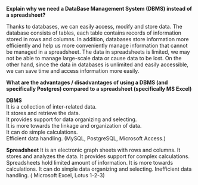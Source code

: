 **Explain why we need a DataBase Management System (DBMS) instead of a spreadsheet?**

  Thanks to databases, we can easily access, modify and store data. The database consists of tables, each table contains records of information stored in rows and columns. 
 In addition, databases store information more efficiently and help us more conveniently manage information that cannot be managed in a spreadsheet. 
 The data in spreadsheets is limited, we may not be able to manage large-scale data or cause data to be lost.
 On the other hand, since the data in databases is unlimited and easily accessible, we can save time and access information more easily.
 
 
 **What are the advantages / disadvantages of using a DBMS (and specifically Postgres) compared to a spreadsheet (specifically MS Excel)**
      
 **DBMS**                                                   
 It is a collection of inter-related data.                            
 It stores and retrieve the data.                                     
 It provides support for data organizing and selecting.               
 It is more towards the linkage and organization of data.             
 It can do simple calculations.                                       
 Efficient data handling. (MySQL, PostgreSQL, Microsoft Access.)     
 
  **Spreadsheet**
  It is an electronic graph sheets with rows and columns.
  It stores and analyzes the data.
  It provides support for complex calculations.
  Spreadsheets hold limited amount of information.
  It is more towards calculations.
  It can do simple data organizing and selecting.
  Inefficient data handling. ( Microsoft Excel, Lotus 1-2-3)
